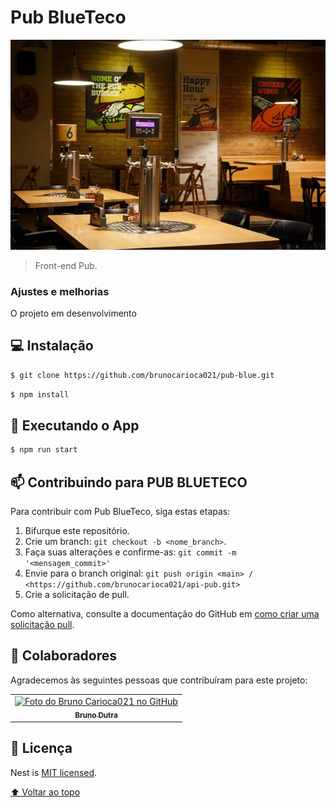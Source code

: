 # Pub BlueTeco

<img src="img/mesa.jpg" alt="pub-imagem">

> Front-end Pub.

### Ajustes e melhorias

O projeto em desenvolvimento

## 💻 Instalação

```bash
$ git clone https://github.com/brunocarioca021/pub-blue.git
```
```bash
$ npm install
```

## 🚀 Executando o App

```bash
$ npm run start

```

## 📫 Contribuindo para PUB BLUETECO

Para contribuir com Pub BlueTeco, siga estas etapas:

1. Bifurque este repositório.
2. Crie um branch: `git checkout -b <nome_branch>`.
3. Faça suas alterações e confirme-as: `git commit -m '<mensagem_commit>'`
4. Envie para o branch original: `git push origin <main> / <https://github.com/brunocarioca021/api-pub.git>`
5. Crie a solicitação de pull.

Como alternativa, consulte a documentação do GitHub em [como criar uma solicitação pull](https://help.github.com/en/github/collaborating-with-issues-and-pull-requests/creating-a-pull-request).

## 🤝 Colaboradores

Agradecemos às seguintes pessoas que contribuíram para este projeto:

<table>
  <tr>
    <td align="center">
      <a href="#">
        <img src="https://avatars.githubusercontent.com/u/88523196?v=4" width="100px;" alt="Foto do Bruno Carioca021 no GitHub"/><br>
        <sub>
          <b>Bruno Dutra</b>
        </sub>
      </a>
    </td>
  </tr>
</table>

## 📝 Licença

Nest is [MIT licensed](LICENSE).

[⬆ Voltar ao topo](#blueteco)<br>
